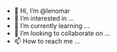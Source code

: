 - 👋 Hi, I’m @lenomar
- 👀 I’m interested in ...
- 🌱 I’m currently learning ...
- 💞️ I’m looking to collaborate on ...
- 📫 How to reach me ...

<!---
lenomar/lenomar is a ✨ special ✨ repository because its `README.md` (this file) appears on your GitHub profile.
You can click the Preview link to take a look at your changes.
--->

